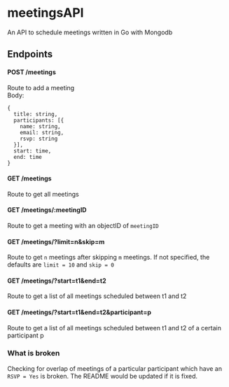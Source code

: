 # meetingsAPI

An API to schedule meetings written in Go with Mongodb

## Endpoints
#### POST /meetings
Route to add a meeting<br />
Body:
```
{
  title: string,
  participants: [{
    name: string,
    email: string,
    rsvp: string
  }],
  start: time,
  end: time
}
```

#### GET /meetings
Route to get all meetings

#### GET /meetings/:meetingID
Route to get a meeting with an objectID of `meetingID`

#### GET /meetings/?limit=n&skip=m
Route to get `n` meetings after skipping `m` meetings. If not specified, the defaults are `limit = 10` and `skip = 0`

#### GET /meetings/?start=t1&end=t2
Route to get a list of all meetings scheduled between t1 and t2

#### GET /meetings/?start=t1&end=t2&participant=p
Route to get a list of all meetings scheduled between t1 and t2 of a certain participant p



### What is broken
Checking for overlap of meetings of a particular participant which have an `RSVP = Yes` is broken. The README would be updated if it is fixed.
